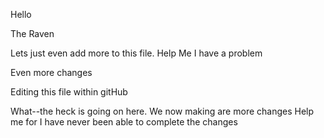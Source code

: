 Hello 

The Raven

Lets just even add more to this file.
Help Me I have a problem

Even more changes

Editing this file within gitHub

What--the heck is going on here.
We now making are  more changes
Help me for I have never been able to complete the changes